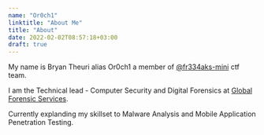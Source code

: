 ```yaml
---
name: "Or0ch1"
linktitle: "About Me" 
title: "About"
date: 2022-02-02T08:57:18+03:00
draft: true
---
```



My name is Bryan Theuri alias Or0ch1 a member of [@fr334aks-mini](https://twitter.com/fr334aksmini) ctf team. 

I am the Technical lead - Computer Security and Digital Forensics at [Global Forensic Services](https://globalforensics.co.ke).

Currently explanding my skillset to Malware Analysis and Mobile Application Penetration Testing. 


